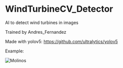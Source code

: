 # WindTurbineCV_Detector
AI to detect wind turbines in images

Trained by Andres_Fernandez

Made with yolov5: https://github.com/ultralytics/yolov5

Example:

![Molinos](https://github.com/Fernandezaginer/WindTurbineCV_Detector/assets/73385513/952e0f1f-1593-4fe4-ae09-9bb9a753ca7b)

